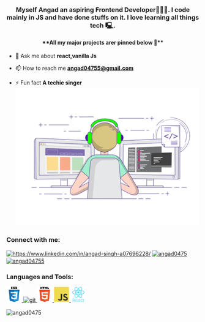 <h3 align="center">Myself Angad an aspiring Frontend Developer🧑🏻‍💻. I code mainly in JS and have done stuffs on it. I love learning all things tech 🖳.</h3>
<h4 align="center">**All my major projects arer pinned below 🌟**</h4>

- 💬 Ask me about **react,vanilla Js**

- 📫 How to reach me **angad04755@gmail.com**

- ⚡ Fun fact **A techie singer**
   ![Alt text](giphy.gif)

<h3 align="left">Connect with me:</h3>
<p align="left">
<a href="https://linkedin.com/in/https://www.linkedin.com/in/angad-singh-a07696228/" target="blank"><img align="center" src="https://raw.githubusercontent.com/rahuldkjain/github-profile-readme-generator/master/src/images/icons/Social/linked-in-alt.svg" alt="https://www.linkedin.com/in/angad-singh-a07696228/" height="30" width="40" /></a>
<a href="https://instagram.com/angad0475" target="blank"><img align="center" src="https://raw.githubusercontent.com/rahuldkjain/github-profile-readme-generator/master/src/images/icons/Social/instagram.svg" alt="angad0475" height="30" width="40" /></a>
<a href="https://auth.geeksforgeeks.org/user/angad04755" target="blank"><img align="center" src="https://raw.githubusercontent.com/rahuldkjain/github-profile-readme-generator/master/src/images/icons/Social/geeks-for-geeks.svg" alt="angad04755" height="30" width="40" /></a>
</p>

<h3 align="left">Languages and Tools:</h3>
<p align="left"> <a href="https://www.w3schools.com/css/" target="_blank" rel="noreferrer"> <img src="https://raw.githubusercontent.com/devicons/devicon/master/icons/css3/css3-original-wordmark.svg" alt="css3" width="40" height="40"/> </a> <a href="https://git-scm.com/" target="_blank" rel="noreferrer"> <img src="https://www.vectorlogo.zone/logos/git-scm/git-scm-icon.svg" alt="git" width="40" height="40"/> </a> <a href="https://www.w3.org/html/" target="_blank" rel="noreferrer"> <img src="https://raw.githubusercontent.com/devicons/devicon/master/icons/html5/html5-original-wordmark.svg" alt="html5" width="40" height="40"/> </a> <a href="https://developer.mozilla.org/en-US/docs/Web/JavaScript" target="_blank" rel="noreferrer"> <img src="https://raw.githubusercontent.com/devicons/devicon/master/icons/javascript/javascript-original.svg" alt="javascript" width="40" height="40"/> </a> <a href="https://reactjs.org/" target="_blank" rel="noreferrer"> <img src="https://raw.githubusercontent.com/devicons/devicon/master/icons/react/react-original-wordmark.svg" alt="react" width="40" height="40"/> </a> </p>

<p><img align="center" src="https://github-readme-stats.vercel.app/api/top-langs?username=angad0475&show_icons=true&locale=en&layout=compact" alt="angad0475" /></p>
